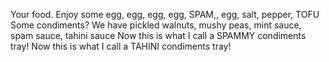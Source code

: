 Your food. Enjoy some egg, egg, egg, egg, SPAM,, egg, salt, pepper, TOFU
Some condiments? We have pickled walnuts, mushy peas, mint sauce, spam sauce, tahini sauce
Now this is what I call a SPAMMY condiments tray!
Now this is what I call a TAHINI condiments tray!